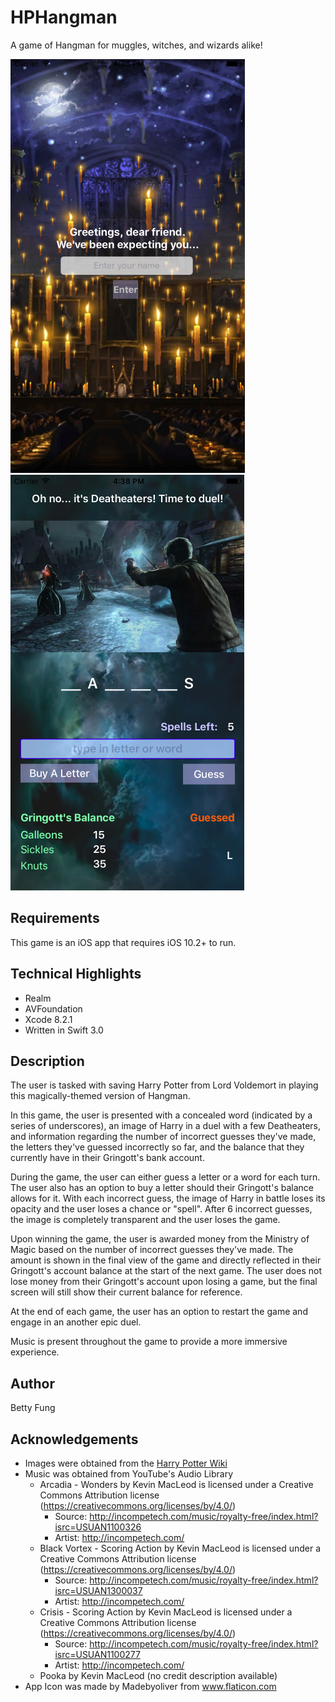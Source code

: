 # HPHangman
A game of Hangman for muggles, witches, and wizards alike!

![Welcome Screen](https://github.com/bmanjuu/HPHangman/blob/master/HPHangmanWelcomeScreen.png)   ![Gameplay](https://github.com/bmanjuu/HPHangman/blob/master/HPHangmangGameScreen.png)

## Requirements
This game is an iOS app that requires iOS 10.2+ to run. 

## Technical Highlights
* Realm 
* AVFoundation
* Xcode 8.2.1 
* Written in Swift 3.0 

## Description
The user is tasked with saving Harry Potter from Lord Voldemort in playing this magically-themed version of Hangman. 

In this game, the user is presented with a concealed word (indicated by a series of underscores), an image of Harry in a duel with a few Deatheaters, and information regarding the number of incorrect guesses they've made, the letters they've guessed incorrectly so far, and the balance that they currently have in their Gringott's bank account. 

During the game, the user can either guess a letter or a word for each turn. The user also has an option to buy a letter should their Gringott's balance allows for it. With each incorrect guess, the image of Harry in battle loses its opacity and the user loses a chance or "spell". After 6 incorrect guesses, the image is completely transparent and the user loses the game. 

Upon winning the game, the user is awarded money from the Ministry of Magic based on the number of incorrect guesses they've made. The amount is shown in the final view of the game and directly reflected in their Gringott's account balance at the start of the next game. The user does not lose money from their Gringott's account upon losing a game, but the final screen will still show their current balance for reference. 

At the end of each game, the user has an option to restart the game and engage in an another epic duel. 

Music is present throughout the game to provide a more immersive experience.

## Author
Betty Fung

## Acknowledgements
* Images were obtained from the [Harry Potter Wiki](http://harrypotter.wikia.com/wiki/Main_Page)
* Music was obtained from YouTube's Audio Library 
  * Arcadia - Wonders by Kevin MacLeod is licensed under a Creative Commons Attribution license (https://creativecommons.org/licenses/by/4.0/)
    * Source: http://incompetech.com/music/royalty-free/index.html?isrc=USUAN1100326
    * Artist: http://incompetech.com/
  * Black Vortex - Scoring Action by Kevin MacLeod is licensed under a Creative Commons Attribution license (https://creativecommons.org/licenses/by/4.0/)
    * Source: http://incompetech.com/music/royalty-free/index.html?isrc=USUAN1300037
    * Artist: http://incompetech.com/
  * Crisis - Scoring Action by Kevin MacLeod is licensed under a Creative Commons Attribution license (https://creativecommons.org/licenses/by/4.0/)
    * Source: http://incompetech.com/music/royalty-free/index.html?isrc=USUAN1100277
    * Artist: http://incompetech.com/
  * Pooka by Kevin MacLeod (no credit description available) 
* App Icon was made by Madebyoliver from www.flaticon.com 
